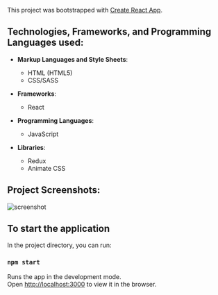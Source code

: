 This project was bootstrapped with [Create React App](https://github.com/facebook/create-react-app).

## Technologies, Frameworks, and Programming Languages used:
* **Markup Languages and Style Sheets**:
    * HTML (HTML5)
    * CSS/SASS

* **Frameworks**:
    * React
       
* **Programming Languages**:
	* JavaScript
    
* **Libraries**:
    * Redux
    * Animate CSS
    
## Project Screenshots:
![screenshot](/LocDocScreenshots/screenshot1.png "project screenshot")


## To start the application

In the project directory, you can run:

### `npm start`

Runs the app in the development mode.<br>
Open [http://localhost:3000](http://localhost:3000) to view it in the browser.
